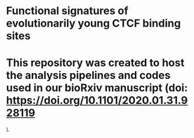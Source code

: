 # Functional signatures of evolutionarily young CTCF binding sites

# This repository was created to host the analysis pipelines and codes used in our bioRxiv manuscript (doi: https://doi.org/10.1101/2020.01.31.928119
). 
